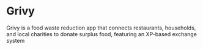 # Grivy
Grivy is a food waste reduction app that connects restaurants, households, and local charities to donate surplus food, featuring an XP-based exchange system
